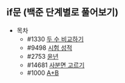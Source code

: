 ## if문 (백준 단계별로 풀어보기)

* 목차
  * #1330   [두 수 비교하기](https://www.acmicpc.net/problem/1330)
  * #9498  [시험 성적](https://www.acmicpc.net/problem/9498)
  * #2753  [윤년](https://www.acmicpc.net/problem/2753)
  * #14681  [사분면 고르기](https://www.acmicpc.net/problem/14681)
  * #1000   [A+B](https://www.acmicpc.net/problem/1000)
